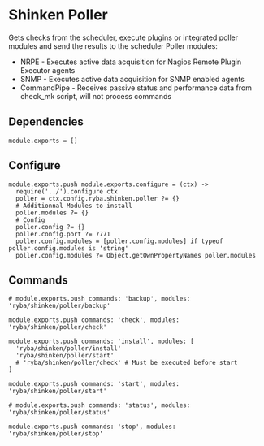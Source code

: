 
# Shinken Poller

Gets checks from the scheduler, execute plugins or integrated poller modules and
send the results to the scheduler
Poller modules:

* NRPE - Executes active data acquisition for Nagios Remote Plugin Executor agents
* SNMP - Executes active data acquisition for SNMP enabled agents
* CommandPipe - Receives passive status and performance data from check_mk script, will not process commands

## Dependencies

    module.exports = []

## Configure

    module.exports.push module.exports.configure = (ctx) ->
      require('../').configure ctx
      poller = ctx.config.ryba.shinken.poller ?= {}
      # Additionnal Modules to install
      poller.modules ?= {}
      # Config
      poller.config ?= {}
      poller.config.port ?= 7771
      poller.config.modules = [poller.config.modules] if typeof poller.config.modules is 'string'
      poller.config.modules ?= Object.getOwnPropertyNames poller.modules

## Commands

    # module.exports.push commands: 'backup', modules: 'ryba/shinken/poller/backup'

    module.exports.push commands: 'check', modules: 'ryba/shinken/poller/check'

    module.exports.push commands: 'install', modules: [
      'ryba/shinken/poller/install'
      'ryba/shinken/poller/start'
      # 'ryba/shinken/poller/check' # Must be executed before start
    ]

    module.exports.push commands: 'start', modules: 'ryba/shinken/poller/start'

    # module.exports.push commands: 'status', modules: 'ryba/shinken/poller/status'

    module.exports.push commands: 'stop', modules: 'ryba/shinken/poller/stop'
